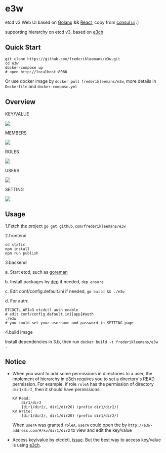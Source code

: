e3w
===

etcd v3 Web UI based on [Golang](https://golang.org/) && [React](https://facebook.github.io/react/), copy from [consul ui](https://github.com/hashicorp/consul/tree/master/ui) :)

supporting hierarchy on etcd v3, based on [e3ch](https://github.com/frederikleemans/e3ch)

## Quick Start

```
git clone https://github.com/frederikleemans/e3w.git
cd e3w
docker-compose up
# open http://localhost:8080
```

Or use docker image by `docker pull frederikleemans/e3w`, more details in `Dockerfile` and `docker-compose.yml`

## Overview

KEY/VALUE

![](./images/kv.png)

MEMBERS

![](./images/members.png)

ROLES

![](./images/roles.png)

USERS

![](./images/users.png)

SETTING

![](./images/setting.png)

## Usage

1.Fetch the project `go get github.com/frederikleemans/e3w`


2.frontend

```
cd static
npm install
npm run publish
```

3.backend

a. Start etcd, such as [goreman](https://go.etcd.io/coreos/etcd/#running-a-local-etcd-cluster)

b. Install packages by [dep](https://github.com/golang/dep) if needed, `dep ensure`

c. Edit conf/config.default.ini if needed, `go build && ./e3w`

d. For auth:

```
ETCDCTL_API=3 etcdctl auth enable
# edit conf/config.default.ini[app]#auth
./e3w
# you could set your username and password in SETTING page
```

4.build image

Install dependencies in 3.b, then run `docker build -t frederikleemans/e3w .`

## Notice

- When you want to add some permissions in directories to a user, the implement of hierarchy in [e3ch](https://github.com/frederikleemans/e3ch) requires you to set a directory's READ permission. For example, if role `roleA` has the permission of directory `dir1/dir2`, then it should have permissions:

	```
	KV Read:
		dir1/dir2
		[dir1/dir2/, dir1/dir20) (prefix dir1/dir2/)
	KV Write:
		[dir1/dir2/, dir1/dir20) (prefix dir1/dir2/)
	```

	When `userA` was granted `roleA`, `userA` could open the by `http://e3w-address.com/#/kv/dir1/dir2` to view and edit the key/value

- Access key/value by etcdctl, [issue](https://github.com/frederikleemans/e3w/issues/3). But the best way to access key/value is using [e3ch](https://github.com/frederikleemans/e3ch).

